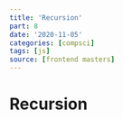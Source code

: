 ```yaml
---
title: 'Recursion'
part: 8
date: '2020-11-05'
categories: [compsci]
tags: [js]
source: [frontend masters]
---
```


# Recursion
